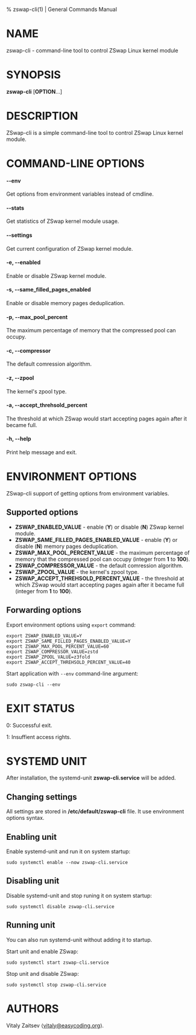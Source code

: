 % zswap-cli(1) | General Commands Manual

# NAME

zswap-cli - command-line tool to control ZSwap Linux kernel module

# SYNOPSIS

**zswap-cli** [**OPTION**...]

# DESCRIPTION

ZSwap-cli is a simple command-line tool to control ZSwap Linux kernel module.

# COMMAND-LINE OPTIONS

#### \-\-env
Get options from environment variables instead of cmdline.

#### \-\-stats
Get statistics of ZSwap kernel module usage.

#### \-\-settings
Get current configuration of ZSwap kernel module.

#### -e, \-\-enabled
Enable or disable ZSwap kernel module.

#### -s, \-\-same_filled_pages_enabled
Enable or disable memory pages deduplication.

#### -p, \-\-max_pool_percent
The maximum percentage of memory that the compressed pool can occupy.

#### -c, \-\-compressor
The default comression algorithm.

#### -z, \-\-zpool
The kernel's zpool type.

#### -a, \-\-accept_threhsold_percent
The threshold at which ZSwap would start accepting pages again after it became full.

#### -h, \-\-help
Print help message and exit.

# ENVIRONMENT OPTIONS

ZSwap-cli support of getting options from environment variables.

## Supported options

  * **ZSWAP_ENABLED_VALUE** - enable (**Y**) or disable (**N**) ZSwap kernel module.
  * **ZSWAP_SAME_FILLED_PAGES_ENABLED_VALUE** - enable (**Y**) or disable (**N**) memory pages deduplication.
  * **ZSWAP_MAX_POOL_PERCENT_VALUE** - the maximum percentage of memory that the compressed pool can occupy (integer from **1** to **100**).
  * **ZSWAP_COMPRESSOR_VALUE** - the default comression algorithm.
  * **ZSWAP_ZPOOL_VALUE** - the kernel's zpool type.
  * **ZSWAP_ACCEPT_THREHSOLD_PERCENT_VALUE** - the threshold at which ZSwap would start accepting pages again after it became full (integer from **1** to **100**).

## Forwarding options

Export environment options using `export` command:

```
export ZSWAP_ENABLED_VALUE=Y
export ZSWAP_SAME_FILLED_PAGES_ENABLED_VALUE=Y
export ZSWAP_MAX_POOL_PERCENT_VALUE=60
export ZSWAP_COMPRESSOR_VALUE=zstd
export ZSWAP_ZPOOL_VALUE=z3fold
export ZSWAP_ACCEPT_THREHSOLD_PERCENT_VALUE=40
```

Start application with `--env` command-line argument:

```
sudo zswap-cli --env
```

# EXIT STATUS

0: Successful exit.

1: Insuffient access rights.

# SYSTEMD UNIT

After installation, the systemd-unit **zswap-cli.service** will be added.

## Changing settings

All settings are stored in **/etc/default/zswap-cli** file. It use environment options syntax.

## Enabling unit

Enable systemd-unit and run it on system startup:

```
sudo systemctl enable --now zswap-cli.service
```

## Disabling unit

Disable systemd-unit and stop runing it on system startup:

```
sudo systemctl disable zswap-cli.service
```

## Running unit

You can also run systemd-unit without adding it to startup.

Start unit and enable ZSwap:

```
sudo systemctl start zswap-cli.service
```

Stop unit and disable ZSwap:

```
sudo systemctl stop zswap-cli.service
```

# AUTHORS

Vitaly Zaitsev ⟨vitaly@easycoding.org⟩.
